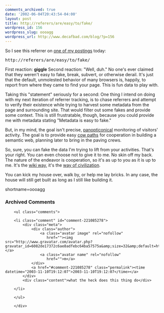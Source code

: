 ```yaml
---
comments_archived: true
date: '2002-06-04T20:43:54-04:00'
layout: post
title: http://referers/are/easy/to/fake/
wordpress_id: 156
wordpress_slug: oooagg
wordpress_url: http://www.decafbad.com/blog/?p=156
---
```

<p>So I see this referrer on <a href="http://www.decafbad.com/news_archives/000170.phtml">one of my postings</a> today:<pre>http://referers/are/easy/to/fake/</pre>First reaction: <strong>giggle</strong>  Second reaction: "Well, duh."  No one's ever claimed that they weren't easy to fake, break, subvert, or otherwise derail.  It's just that the default, unmolested behavior of many browsers is, happily, to report from where they came to find your page.  This is fun data to play with.</p>
<p>Taking this "statement" seriously for a second:  One thing I intend on doing with my next iteration of referrer tracking, is to chase referrers and attempt to verify their existence while trying to harvest some metadata from the page and surrounding site.  That would filter out some fakes and provide some context.  This is still frustratable, though, because you could provide me with metadata stating "Metadata is easy to fake."</p>
<p>But, in my mind, the goal isn't precise, <a href="http://www.dnai.com/~mackey/thesis/panopticon.html">panopticonical</a> monitoring of visitors' activity.  The goal is to provide easy <a href="http://www.infoworld.com/articles/fe/xml/02/03/04/020304fewiner.xml">cow paths</a> for cooperation in building a semantic web, planning later to bring in the paving crews.</p>
<p>So, sure, you can fake the data I'm trying to lift from your activities.  That's your right.  You can even choose not to give it to me.  No skin off my back.  The nature of the endeavor is cooperation, so it's as up to you as it is up to me.  It's the <a href="http://c2.com/cgi/wiki?TheWikiWay">wiki way</a>, it's the <a href="http://www.kithrup.com/brin/parting.html">way of civilization</a>.</p>
<p>You can kick my house over, walk by, or help me lay bricks.  In any case, the house will still get built as long as I still like building it.<br />
</p>
<!--more-->
shortname=oooagg

<div id="comments" class="comments archived-comments">
            <h3>Archived Comments</h3>
            
        <ul class="comments">
            
        <li class="comment" id="comment-221085278">
            <div class="meta">
                <div class="author">
                    <a class="avatar image" rel="nofollow" 
                       href=""><img src="http://www.gravatar.com/avatar.php?gravatar_id=6082de17372c6ae8adfebc64ba57575a&amp;size=32&amp;default=http://mediacdn.disqus.com/1320279820/images/noavatar32.png"/></a>
                    <a class="avatar name" rel="nofollow" 
                       href="">m</a>
                </div>
                <a href="#comment-221085278" class="permalink"><time datetime="2003-11-10T19:12:07">2003-11-10T19:12:07</time></a>
            </div>
            <div class="content">what the heck does this thing do</div>
            
        </li>
    
        </ul>
    
        </div>
    
